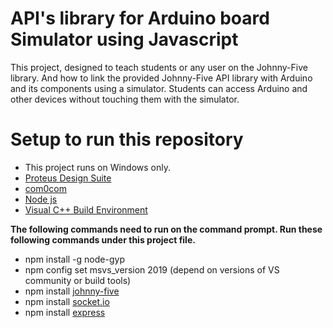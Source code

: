 # API's library for Arduino board Simulator using Javascript
This project, designed to teach students or any user on the Johnny-Five library. And how to link the provided Johnny-Five API library with Arduino and its components using a simulator. Students can access Arduino and other devices without touching them with the simulator.
# Setup to run this repository 
* This project runs on Windows only.
* [Proteus Design Suite](https://drive.google.com/file/d/1gbbFzqiOJLbuXTZVpuAQv4Z81nWY2qWh/view?usp=sharing)
* [com0com](https://sourceforge.net/projects/com0com/files/latest/download)
* [Node js](https://nodejs.org/en/)
* [Visual C++ Build Environment](https://visualstudio.microsoft.com/vs/community/)<br>

**The following commands need to run on the command prompt. Run these following commands under this project file.**

* npm install -g node-gyp
* npm config set msvs_version 2019 (depend on versions of VS community or build tools)
* npm install [johnny-five](https://github.com/rwaldron/johnny-five/wiki/Getting-started-with-Johnny-Five-and-Proteus) 
* npm install [socket.io](https://github.com/socketio/socket.io)
* npm install [express](https://github.com/expressjs/express) 
